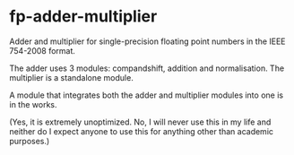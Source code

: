 # fp-adder-multiplier
Adder and multiplier for single-precision floating point numbers in the IEEE 754-2008 format. 

The adder uses 3 modules: compandshift, addition and normalisation. The multiplier is a standalone module. 

A module that integrates both the adder and multiplier modules into one is in the works.



(Yes, it is extremely unoptimized. No, I will never use this in my life and neither do I expect anyone to use this for anything other than academic purposes.)
